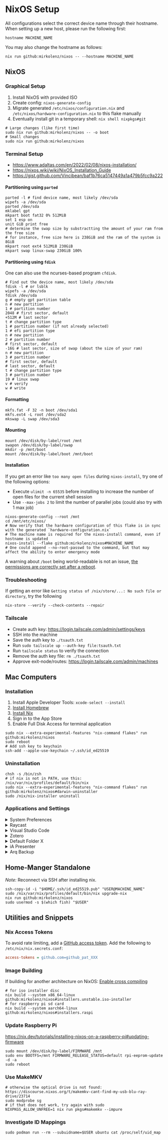 <!-- markdownlint-disable MD033 -->

# NixOS Setup

All configurations select the correct device name through their hostname.
When setting up a new host, please run the following first:

```shell
hostname MACHINE_NAME
```

You may also change the hostname as follows:

```shell
nix run github:mirkolenz/nixos -- --hostname MACHINE_NAME
```

## NixOS

### Graphical Setup

1. Install NixOS with provided ISO
2. Create config: `nixos-generate-config`
3. Migrate generated `/etc/nixos/configuration.nix` and `/etc/nixos/hardware-configuration.nix` to this flake manually
4. Eventually install git in a temporary shell: `nix shell nixpkgs#git`

```shell
# Large changes (like first time)
sudo nix run github:mirkolenz/nixos -- -o boot
# Small changes
sudo nix run github:mirkolenz/nixos
```

### Terminal Setup

- <https://www.adaltas.com/en/2022/02/08/nixos-installation/>
- <https://nixos.wiki/wiki/NixOS_Installation_Guide>
- <https://gist.github.com/Vincibean/baf1b76ca5147449a1a479b5fcc9a222>

#### Partitioning using `parted`

```shell
parted -l # find device name, most likely /dev/sda
wipefs -a /dev/sda
parted /dev/sda
mklabel gpt
mkpart boot fat32 0% 512MiB
set 1 esp on
unit GiB print free
# determine the swap size by substractting the amount of your ram from the free size
# for instance, free size here is 238GiB and the ram of the system is 8GiB
mkpart root ext4 512MiB 230GiB
mkpart swap linux-swap 230GiB 100%
```

#### Partitioning using `fdisk`

One can also use the ncurses-based program `cfdisk`.

```shell
# Find out the device name, most likely /dev/sda
fdisk -l # or lsblk
wipefs -a /dev/sda
fdisk /dev/sda
g # empty gpt partition table
n # new partition
1 # partition number
2048 # first sector, default
+512M # last sector
t # change partition type
1 # partition number (if not already selected)
1 # efi partition type
n # new partition
2 # partition number
# first sector, default
-16G # last sector, size of swap (about the size of your ram)
n # new partition
3 # partition number
# first sector, default
# last sector, default
t # change partition type
3 # partition number
19 # linux swap
v # verify
w # write
```

#### Formatting

```shell
mkfs.fat -F 32 -n boot /dev/sda1
mkfs.ext4 -L root /dev/sda2
mkswap -L swap /dev/sda3
```

#### Mounting

```shell
mount /dev/disk/by-label/root /mnt
swapon /dev/disk/by-label/swap
mkdir -p /mnt/boot
mount /dev/disk/by-label/boot /mnt/boot
```

#### Installation

If you get an error like `too many open files` during `nixos-install`, try one of the following options:

- Execute `ulimit -n 65535` before installing to increase the number of open files for the current shell session
- Use `--max-jobs 2` to limit the number of parallel jobs (could also try with 1 max job)

```shell
nixos-generate-config --root /mnt
cd /mnt/etc/nixos/
# Now verify that the hardware configuration of this flake is in sync with the generated `hardware-configuration.nix`
# The machine name is required for the nixos-install command, even if hostname is updated
nixos-install --flake github:mirkolenz/nixos#MACHINE_NAME
# One could append --no-root-passwd to the command, but that may affect the ability to enter emergency mode
```

A warning about `/boot` being world-readable is not an issue, [the permissions are correctly set after a reboot](https://discourse.nixos.org/t/nixos-install-with-custom-flake-results-in-boot-being-world-accessible/34555).

### Troubleshooting

If getting an error like `Getting status of /nix/store/...: No such file or directory`, try the following

```shell
nix-store --verify --check-contents --repair
```

### Tailscale

- Create auth key: <https://login.tailscale.com/admin/settings/keys>
- SSH into the machine
- Save the auth key to `./tsauth.txt`
- Run `sudo tailscale up --auth-key file:tsauth.txt`
- Run `tailscale status` to verify the connection
- Remove the auth key file: `rm ./tsauth.txt`
- Approve exit-node/routes: <https://login.tailscale.com/admin/machines>

## Mac Computers

### Installation

1. Install Apple Developer Tools: `xcode-select --install`
2. [Install Homebrew](https://brew.sh)
3. [Install Nix](https://docs.determinate.systems)
4. Sign in to the App Store
5. Enable Full Disk Access for terminal application

```shell
sudo nix --extra-experimental-features "nix-command flakes" run github:mirkolenz/nixos
sudo reboot
# Add ssh key to keychain
ssh-add --apple-use-keychain ~/.ssh/id_ed25519
```

### Uninstallation

```shell
chsh -s /bin/zsh
# if nix is not in PATH, use this: /nix/var/nix/profiles/default/bin/nix
sudo nix --extra-experimental-features "nix-command flakes" run github:mirkolenz/nixos#darwin-uninstaller
sudo /nix/nix-installer uninstall
```

### Applications and Settings

<details>
<summary>System Preferences</summary>

- `General > About`: Set name
- `Wallpaper`: Solid color (black)
- `Appearance > Allow wallpaper tinting in windows`: Off
- `Keyboard > Keyboard Shortcuts > Modifier Keys`: Caps Lock -> Option
- `Keyboard > Keyboard Shortcuts > App Shortcuts`: Disable all
- `Keyboard > Keyboard Shortcuts > Spotlight`: Disable all

</details>

<details>
<summary>Raycast</summary>

- `Settings > Advanced > Import/Export` (also set up new schedule)
- `Settings > Account > Login`
- `Settings > Extensions > Scripts > Plus`: iCloud Drive
- `Launch > Manage Fallback Command`: Add Kagi

</details>

<details>
<summary>Visual Studio Code</summary>

- `Settings > Backup and Sync Setting > GitHub`

</details>

<details>
<summary>Zotero</summary>

- [Install Better BibTeX](https://github.com/retorquere/zotero-better-bibtex)
- `Settings > General > Customize Filename Format > {{ creators max="1" case="hyphen" }}-{{ year }}-{{ title truncate="50" case="hyphen" }}`
- `Settings General > Reader > Tabs > Creator - Title - Year`
- `Settings > Export > Item Format > Better BibTeX Citation Key Quick Copy`
- `Settings > Export > Note Format > Markdown + Rich Text`
- `Settings > Better BibTeX > Citation Key Format > auth.capitalize + year + shorttitle(3,3)`
- `Settings > Better BibTeX > Citation Key Format > Automatic Export > Delay > 10 seconds`

</details>

<details>
<summary>Default Folder X</summary>

- `Settings > Options > Sync settings via iCloud`

</details>

<details>
<summary>iA Presenter</summary>

- Move theme to `$HOME/Library/Containers/net.ia.presenter/Data/Library/Application Support/iA Presenter/Themes`

</details>

<details>
<summary>Arq Backup</summary>

Additional wildcard exclude rules:

```txt
.cache
.devenv
.direnv
.orbstack
.venv
node_modules
*/OrbStack
*/Library/CloudStorage
*/Library/Application Support/
```

</details>

## Home-Manger Standalone

_Note:_ Reconnect via SSH after installing nix.

```shell
ssh-copy-id -i "$HOME/.ssh/id_ed25519.pub" "USER@MACHINE_NAME"
sudo /nix/var/nix/profiles/default/bin/nix upgrade-nix
nix run github:mirkolenz/nixos
sudo usermod -s $(which fish) "$USER"
```

## Utilities and Snippets

### Nix Access Tokens

To avoid rate limiting, add a [GitHub access token](https://nix.dev/manual/nix/stable/command-ref/conf-file.html#conf-access-tokens).
Add the following to `/etc/nix/nix.secrets.conf`:

```ini
access-tokens = github.com=github_pat_XXX
```

### Image Building

If building for another architecture on NixOS:
[Enable cross compiling](https://github.com/nix-community/nixos-generators#cross-compiling)

```shell
# for iso installer disc
nix build --system x86_64-linux github:mirkolenz/nixos#installers.unstable.iso-installer
# for raspberry pi sd card
nix build --system aarch64-linux github:mirkolenz/nixos#installers.raspi
```

### Update Raspberry Pi

<https://nix.dev/tutorials/installing-nixos-on-a-raspberry-pi#updating-firmware>

```shell
sudo mount /dev/disk/by-label/FIRMWARE /mnt
sudo env BOOTFS=/mnt FIRMWARE_RELEASE_STATUS=default rpi-eeprom-update -d -a
sudo reboot
```

### Use MakeMKV

```shell
# otherwise the optical drive is not found: https://discourse.nixos.org/t/makemkv-cant-find-my-usb-blu-ray-drive/23714
sudo modprobe sg
# if that does not work, try again with sudo
NIXPKGS_ALLOW_UNFREE=1 nix run pkgs#makemkv --impure
```

### Investigate ID Mappings

```shell
sudo podman run --rm --subuidname=$USER ubuntu cat /proc/self/uid_map
```
